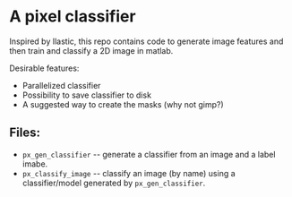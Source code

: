 # A pixel classifier

Inspired by Ilastic, this repo contains code to generate image features and then train and classify a 2D image in matlab.

Desirable features:
 - Parallelized classifier
 - Possibility to save classifier to disk
 - A suggested way to create the masks (why not gimp?)


## Files:
 - `px_gen_classifier` -- generate a classifier from an image and a label imabe.
  - `px_classify_image` -- classify an image (by name) using a classifier/model generated by `px_gen_classifier`.
